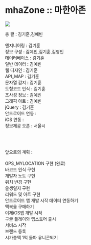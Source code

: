 # mhaZone :: 마한아존
<img src="backgroundlogo.png">


총  괄 : 김기훈,김예빈  </br>
  </br>
엔지니어링 : 김기훈  </br>
정보 구성 : 김예빈,김기훈,김영인  </br>
데이터베이스 : 김기훈  </br>
일반 데이터 : 김예빈  </br>
웹 디자인 : 김기훈  </br>
API_MAP : 김기훈  </br>
문자열 감지 : 김기훈  </br>
도형코드 인식 : 김기훈  </br>
조사성 정보 : 김예빈  </br>
그래픽 아트 : 김예빈  </br>
jQuery : 김기훈  </br>
안드로이드 연동 :   </br>
iOS 연동 :  </br>
정보제공 오픈 : 서울시  </br>
  </br>  </br>  </br>




앞으로의 계획 :  </br>
  </br>
GPS_MYLOCATION 구현 (완료) </br>
바코드 인식 구현  </br>
개발자 노트 구현  </br>
위치 반경 구현  </br>
쓸생일지 구현  </br>
리워드 및 아트 구현  </br>
안드로이드 앱 개발 시작
데이터 연동하기  </br>
맥북을 구매하기  </br>
이제iOS앱 개발 시작  </br>
구글 플레이와 앱스토어 출시  </br>
서비스 시작  </br>
브랜드 등록  </br>
시가총액 1억 돌파 유니콘되기 </br>








